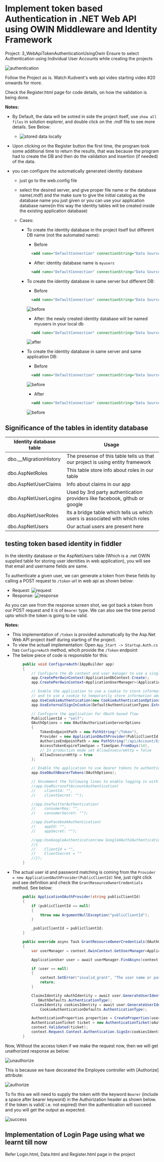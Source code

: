 # Implement token based Authentication in .NET Web API using OWIN Middleware and Identity Framework

Project: 3_WebApiTokenAuthenticationUsingOwin
Ensure to select Authentication using Individual User Accounts while creating the projects

![authentication](./images/35.png)

Follow the Project as is. Watch Kudvent's web api video starting video #20 onwards for more.

Check the Register.html page for code details, on how the validation is being done.

**Notes:**

- By Default, the data will be sotred in side the project itself, use `show all files` in solution explorer, and double click on the .mdf file to see more details. See Below:
  - ![stored data locally](./images/36.png)
- Upon clicking on the Register button the first time, the program took some additional time to return the results, that was because the program had to create the DB and then do the validation and insertion (if needed) of the data.
- you can configure the automatically generated identity database

  - just go to the web.config file
  - select the desired server, and give proper file name or the database name(.mdf) and the make sure to give the initial catalog as the database name you just given or you can use your application database name(in this way the identity tables will be created inside the existing application database)
  - Cases:

    - To create the identity database in the project itself but different DB name (not the automated name):

      - Before

      ```xml
        <add name="DefaultConnection" connectionString="Data Source=(LocalDb)\MSSQLLocalDB;AttachDbFilename=|DataDirectory|\aspnet-3_WebApiTokenAuthenticationUsingOwin-20210822102302.mdf;Initial Catalog=aspnet-3_WebApiTokenAuthenticationUsingOwin-20210822102302;Integrated Security=True" providerName="System.Data.SqlClient" />
      ```

      - After: identity database name is `myusers`

      ```xml
        <add name="DefaultConnection" connectionString="Data Source=(LocalDb)\MSSQLLocalDB;AttachDbFilename=|DataDirectory|\myusers.mdf;Initial Catalog=myusers;Integrated Security=True" providerName="System.Data.SqlClient" />
      ```

    - To create the identity database in same server but different DB:

      - Before

      ```xml
        <add name="DefaultConnection" connectionString="Data Source=(LocalDb)\MSSQLLocalDB;AttachDbFilename=|DataDirectory|\aspnet-3_WebApiTokenAuthenticationUsingOwin-20210822102302.mdf;Initial Catalog=aspnet-3_WebApiTokenAuthenticationUsingOwin-20210822102302;Integrated Security=True" providerName="System.Data.SqlClient" />
      ```

      ![before](./images/37.PNG)

      - After: the newly created identity database will be named myusers in your local db

      ```xml
        <add name="DefaultConnection" connectionString="Data Source=(Local);Initial Catalog=myusers;Integrated Security=True" providerName="System.Data.SqlClient" />
      ```

      ![after](./images/38.PNG)

    - To create the identity database in same server and same application DB:

      - Before

      ```xml
        <add name="DefaultConnection" connectionString="Data Source=(LocalDb)\MSSQLLocalDB;AttachDbFilename=|DataDirectory|\aspnet-3_WebApiTokenAuthenticationUsingOwin-20210822102302.mdf;Initial Catalog=aspnet-3_WebApiTokenAuthenticationUsingOwin-20210822102302;Integrated Security=True" providerName="System.Data.SqlClient" />
      ```

      ![before](./images/37.PNG)

      - After

      ```xml
        <add name="DefaultConnection" connectionString="Data Source=(Local);Initial Catalog=practice;Integrated Security=True" providerName="System.Data.SqlClient" />
      ```

      ![before](./images/39.PNG)

## Significance of the tables in identity database

| Identity database table  | Usage                                                                          |
| ------------------------ | ------------------------------------------------------------------------------ |
| dbo.\_\_MigrationHistory | The presense of this table tells us that our project is using entity framework |
| dbo.AspNetRoles          | This table store info about roles in our table                                 |
| dbo.AspNetUserClaims     | Info about claims in our app                                                   |
| dbo.AspNetUserLogins     | Used by 3rd party authentication providers like facebook, github or google     |
| dbo.AspNetUserRoles      | Its a bridge table which tells us which users is associated with which roles   |
| dbo.AspNetUsers          | Our actual users are present here                                              |

## testing token based identity in fiddler

In the identity database or the AspNetUsers table (Which is a .net OWIN supplied table for storing user identities in web application), you will see that email and username fields are same.

To authenticate a given user, we can generate a token from these fields by calling a POST request to `/token` url in web api as shown below:

- Request:
  ![request](./images/40.PNG)
- Response:
  ![response](./images/41.PNG)

As you can see from the response screen shot, we got back a token from our POST request and it is of `Bearer` type. We can also see the time period upto which the token is going to be valid.

**Notes:**

- This implementation of `/token` is provided automatically by the Asp.Net Web API project itself during starting of the project.
- To view the actuall implementation: Open `App_Start -> Startup.Auth.cs` has `ConfigureAuth` method, whcih provide the `/Token` endpoint
- The below piece of code is responsible for this:

```C#
        public void ConfigureAuth(IAppBuilder app)
        {
            // Configure the db context and user manager to use a single instance per request
            app.CreatePerOwinContext(ApplicationDbContext.Create);
            app.CreatePerOwinContext<ApplicationUserManager>(ApplicationUserManager.Create);

            // Enable the application to use a cookie to store information for the signed in user
            // and to use a cookie to temporarily store information about a user logging in with a third party login provider
            app.UseCookieAuthentication(new CookieAuthenticationOptions());
            app.UseExternalSignInCookie(DefaultAuthenticationTypes.ExternalCookie);

            // Configure the application for OAuth based flow
            PublicClientId = "self";
            OAuthOptions = new OAuthAuthorizationServerOptions
            {
                TokenEndpointPath = new PathString("/Token"),
                Provider = new ApplicationOAuthProvider(PublicClientId),
                AuthorizeEndpointPath = new PathString("/api/Account/ExternalLogin"),
                AccessTokenExpireTimeSpan = TimeSpan.FromDays(14),
                // In production mode set AllowInsecureHttp = false
                AllowInsecureHttp = true
            };

            // Enable the application to use bearer tokens to authenticate users
            app.UseOAuthBearerTokens(OAuthOptions);

            // Uncomment the following lines to enable logging in with third party login providers
            //app.UseMicrosoftAccountAuthentication(
            //    clientId: "",
            //    clientSecret: "");

            //app.UseTwitterAuthentication(
            //    consumerKey: "",
            //    consumerSecret: "");

            //app.UseFacebookAuthentication(
            //    appId: "",
            //    appSecret: "");

            //app.UseGoogleAuthentication(new GoogleOAuth2AuthenticationOptions()
            //{
            //    ClientId = "",
            //    ClientSecret = ""
            //});
        }

```

- The actual user id and password matching is coming from the `Provider = new ApplicationOAuthProvider(PublicClientId)` line, just right click and see definition and check the `GrantResourceOwnerCredentials` method. See below:

```C#
        public ApplicationOAuthProvider(string publicClientId)
        {
            if (publicClientId == null)
            {
                throw new ArgumentNullException("publicClientId");
            }

            _publicClientId = publicClientId;
        }

        public override async Task GrantResourceOwnerCredentials(OAuthGrantResourceOwnerCredentialsContext context)
        {
            var userManager = context.OwinContext.GetUserManager<ApplicationUserManager>();

            ApplicationUser user = await userManager.FindAsync(context.UserName, context.Password);

            if (user == null)
            {
                context.SetError("invalid_grant", "The user name or password is incorrect.");
                return;
            }

            ClaimsIdentity oAuthIdentity = await user.GenerateUserIdentityAsync(userManager,
               OAuthDefaults.AuthenticationType);
            ClaimsIdentity cookiesIdentity = await user.GenerateUserIdentityAsync(userManager,
                CookieAuthenticationDefaults.AuthenticationType);

            AuthenticationProperties properties = CreateProperties(user.UserName);
            AuthenticationTicket ticket = new AuthenticationTicket(oAuthIdentity, properties);
            context.Validated(ticket);
            context.Request.Context.Authentication.SignIn(cookiesIdentity);
        }
```

Now, Without the access token if we make the request now, then we will get unathorized response as below:

![unauthorize](./images/42.PNG)

This is because we have decorated the Employee controller with \[Authorize\] attribute:

![authorize](./images/43.PNG)

To fix this we will need to supply the token with the keyword `Bearer` (include a space after bearer keyword) in the Authorization header as shown below. if the token is valid( i.e. not expired) then the authentication will succeed and you will get the output as expected.

![success](./images/44.PNG)

## Implementation of Login Page using what we learnt till now

Refer Login.html, Data.html and Register.html page in the project
